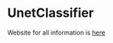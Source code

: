 # UnetClassifier

Website for all information is [here](http://myweb.uiowa.edu/coryedwards/UnetYolo.html)

